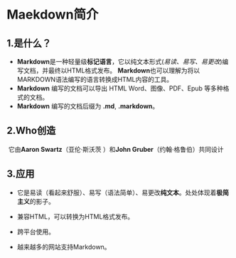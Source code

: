 # Maekdown简介

## 1.是什么？

- **Markdown**是一种轻量级**标记语言**，它以纯文本形式(*易读、易写、易更改*)编写文档，并最终以HTML格式发布。
  **Markdown**也可以理解为将以MARKDOWN语法编写的语言转换成HTML内容的工具。
- **Markdown** 编写的文档可以导出 HTML Word、图像、PDF、Epub 等多种格式的文档。
- **Markdown** 编写的文档后缀为 **.md**, **.markdown**。

## 2.Who创造

​		它由**Aaron Swartz**（亚伦·斯沃茨 ）和**John Gruber**（约翰·格鲁伯）共同设计

## 3.应用

- 它是易读（看起来舒服）、易写（语法简单）、易更改**纯文本**。处处体现着**极简主义**的影子。

- 兼容HTML，可以转换为HTML格式发布。

- 跨平台使用。

- 越来越多的网站支持Markdown。

  